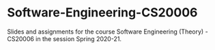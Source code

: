 # Software-Engineering-CS20006

Slides and assignments for the course Software Engineering (Theory) - CS20006 in the session Spring 2020-21.